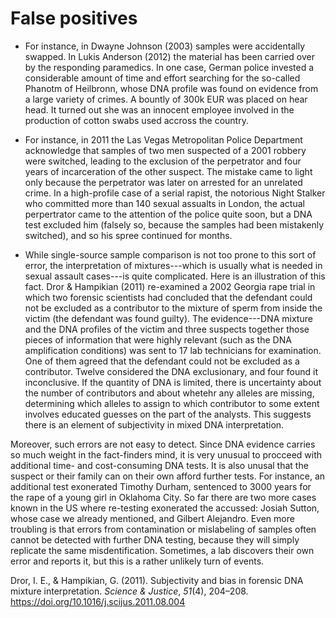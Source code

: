 False positives
================

-    For instance, in Dwayne Johnson (2003) samples were accidentally swapped. In Lukis Anderson (2012) the material has been carried over by the responding paramedics. In one case, German police invested a considerable amount of time and effort searching for the so-called Phanotm of Heilbronn, whose DNA profile was found on evidence from a large variety of crimes. A bountly of 300k EUR was placed on hear head. It turned out she was an innocent employee involved in the production of cotton swabs used accross the country.

-    For instance, in 2011 the Las Vegas Metropolitan Police Department acknowledge that samples of two men suspected of a 2001 robbery were switched, leading to the exclusion of the perpetrator and four years of incarceration of the other suspect. The mistake came to light only because the perpetrator was later on arrested for an unrelated crime. In a high-profile case of a serial rapist, the notorious Night Stalker who committed more than 140 sexual assualts in London, the actual perpertrator came to the attention of the police quite soon, but a DNA test excluded him (falsely so, because the samples had been mistakenly switched), and so his spree continued for months.

-    While single-source sample comparison is not too prone to this sort of error, the interpretation of mixtures---which is usually what is needed in sexual assault cases---is quite complicated. Here is an illustration of this fact. Dror & Hampikian (2011) re-examined a 2002 Georgia rape trial in which two forensic scientists had concluded that the defendant could not be excluded as a contributor to the mixture of sperm from inside the victim (the defendant was found guilty). The evidence---DNA mixture and the DNA profiles of the victim and three suspects together those pieces of information that were highly relevant (such as the DNA amplification conditions) was sent to 17 lab technicians for examination. One of them agreed that the defendant could not be excluded as a contributor. Twelve considered the DNA exclusionary, and four found it inconclusive. If the quantity of DNA is limited, there is uncertainty about the number of contributors and about whetehr any alleles are missing, determining which alleles to assign to which contributor to some extent involves educated guesses on the part of the analysts. This suggests there is an element of subjectivity in mixed DNA interpretation.

Moreover, such errors are not easy to detect. Since DNA evidence carries so much weight in the fact-finders mind, it is very unusual to procceed with additional time- and cost-consuming DNA tests. It is also unusal that the suspect or their family can on their own afford further tests. For instance, an additional test exonerated Timothy Durham, sentenced to 3000 years for the rape of a young girl in Oklahoma City. So far there are two more cases known in the US where re-testing exonerated the accussed: Josiah Sutton, whose case we already mentioned, and Gilbert Alejandro. Even more troubling is that errors from contamination or mislabeling of samples often cannot be detected with further DNA testing, because they will simply replicate the same misdentification. Sometimes, a lab discovers their own error and reports it, but this is a rather unlikely turn of events.

Dror, I. E., & Hampikian, G. (2011). Subjectivity and bias in forensic DNA mixture interpretation. *Science & Justice*, *51*(4), 204–208. <https://doi.org/10.1016/j.scijus.2011.08.004>
